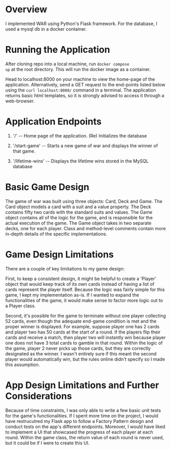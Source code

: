 # Overview

I implemented WAR using Python's Flask framework. For the database, I used a mysql db in a docker container. 

# Running the Application

After cloning repo into a local machine, run <code>docker compose up</code>
  at the root directory. This will run the docker image as a container. 
  
  Head to localhost:8000 on your machine to view the home-page of the application. Alternatively, send a GET request to 
  the end-points listed below using the <code>curl localhost:8000/<endpoint></code> command in a terminal. The application returns
  basic html templates, so it is strongly advised to access it through a web-browser.
  
  # Application Endpoints
  
  1. '/' -- Home page of the application. (Re) Initializes the database
  
  2. '/start-game' -- Starts a new game of war and displays the winner of that game.
  
  3. '/lifetime-wins' -- Displays the lifetime wins stored in the MySQL database
  
  # Basic Game Design
  
  The game of war was built using three objects: Card, Deck and Game. The Card object models a card with a suit and a value property. The Deck contains fifty two cards with the standard suits and values. The Game object contains all of the logic for the game, and is responsible for the actual execution of the game. The Game object takes in two separate decks, one for each player. Class and method-level comments contain more in-depth details of the specific implementations. 
  
  # Game Design Limitations 
  There are a couple of key limitations to my game design: 
  
  First, to keep a consistent design, it might be helpful to create a 'Player' object that would keep track of its own cards instead of having a list of cards represent the player itself. Because the logic was fairly simple for this game, I kept my implementation as-is. If I wanted to expand the functionalities of the game, it would make sense to factor more logic out to a Player class.
  
  Second, it's possible for the game to terminate without one player collecting 52 cards, even though the adequate end-game condition is met and the proper winner is displayed. For example, suppose player one has 2 cards and player two has 50 cards at the start of a round. If the players flip their cards and receive a match, then player two will instantly win because player one does not have 3 total cards to gamble in that round. Within the logic of the game, player 2 never picks up those cards, but they are correctly designated as the winner. I wasn't entirely sure if this meant the second player would automatically win, but the rules online didn't specify so I made this assumption. 

  
 # App Design Limitations and Further Considerations
  Because of time constraints, I was only able to write a few basic unit tests for the game's functionalities. If I spent more time on the project, I would
  have restrucutred my Flask app to follow a Factory Pattern design and conduct tests on the app's different endpoints. Moreover, I would have liked to implement a UI that showcased the progress of each player at each round. Within the game class, the return value of each round is never used, but it could be if I were to create this UI.
  
  
  

